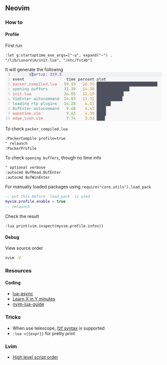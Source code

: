 ## Neovim

### How to

#### Profile

First run

```vim
:let g:startuptime_exe_args=["-u", expand("~") . "/lib/LunarVim/init.lua", "/etc/fstab"]
```

It will generate the following
![image](../assets/images/vim-startuptime.png)

To check `packer_compiled.lua`

```vim
:PackerCompile profile=true
" relaunch
:PackerProfile
```

To check `opening buffers`, though no time info

```vim
" optional verbose
:autocmd BufRead,BufEnter
:autocmd BufWinEnter
```

For manually loaded packages using `require("core.utils").load_pack`

```lua
-- put this before `load_pack` is used
myvim.profile.enable = true
-- relaunch
```

Check the result

```vim
:lua print(vim.inspect(myvim.profile.infos))
```

#### Debug

View source order

```sh
nvim -V
```

### Resources

#### Coding

- [lua-async](https://github.com/ms-jpq/lua-async-await)
- [Learn X in Y minutes](https://learnxinyminutes.com/docs/lua/)
- [nvim-lua-guide](https://github.com/nanotee/nvim-lua-guide)

### Tricks

- When use telescope, [fzf syntax](https://github.com/nvim-telescope/telescope-fzf-native.nvim#telescope-fzf-nativenvim) is supported
- `:lua ={{expr}}` for pretty print

### Lvim

- [High level script order](https://github.com/LunarVim/LunarVim/issues/1548#issuecomment-920244451)
